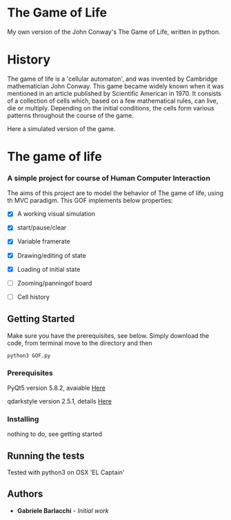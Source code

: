 # The Game of Life 

My own version of the John Conway's The Game of Life, written in python.

# History

The game of life is a 'cellular automaton', and was invented by Cambridge mathematician John Conway.
This game became widely known when it was mentioned in an article published by Scientific American in 1970. It consists of a collection of cells which, based on a few mathematical rules, can live, die or multiply. Depending on the initial conditions, the cells form various patterns throughout the course of the game.

Here a simulated version of the game.

# The game of life
### A simple project for course of Human Computer Interaction
The aims of this project are to model the behavior of The game of life, using th MVC paradigm.
This GOF implements below properties:
- [x] A working visual simulation
- [x] start/pause/clear
- [x] Variable framerate
- [x] Drawing/editing of state
- [x] Loading of initial state
- [ ] Zooming/panningof board
- [ ] Cell history


## Getting Started

Make sure you have the prerequisites, see below.
Simply download the code, from terminal move to the directory and then 


```
python3 GOF.py
```

### Prerequisites

PyQt5 version 5.8.2, avaiable [Here](https://pypi.python.org/pypi/PyQt5/5.8.2)

qdarkstyle version 2.5.1, details [Here](https://pypi.python.org/pypi/QDarkStyle) 


### Installing

nothing to do, see getting started

## Running the tests

Tested with python3 on OSX 'EL Captain'

## Authors

* **Gabriele Barlacchi** - *Initial work* 

